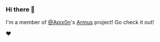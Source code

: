 ### Hi there 👋
I'm a member of [@Apix0n](https://github.com/Apix0n)'s [Armus](https://github.com/Apix0n/Armus) project! Go check it out!

❤️

